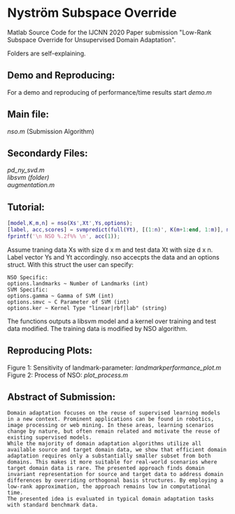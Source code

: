 # Nyström Subspace Override
Matlab Source Code for the IJCNN 2020 Paper submission "Low-Rank Subspace Override for Unsupervised Domain Adaptation". 

Folders are self-explaining. 

## Demo and Reproducing:
For a demo and reproducing of performance/time results start
_demo.m_

## Main file:
_nso.m_ (Submission Algorithm)

## Secondardy Files:
_pd_ny_svd.m_<br/>
_libsvm (folder)_<br/>
_augmentation.m_
 
## Tutorial:
```matlab 
[model,K,m,n] = nso(Xs',Xt',Ys,options);
[label, acc,scores] = svmpredict(full(Yt), [(1:n)', K(m+1:end, 1:m)], model);
fprintf('\n NSO %.2f%% \n', acc(1));
```
Assume traning data Xs with size d x m and test data Xt with size d x n. Label vector Ys and Yt accordingly. 
nso accecpts the data and an options struct. With this struct the user can specify:
```
NSO Specific:
options.landmarks ~ Number of Landmarks (int)
SVM Specific: 
options.gamma ~ Gamma of SVM (int)
options.smvc ~ C Parameter of SVM (int)
options.ker ~ Kernel Type "linear|rbf|lab" (string)
```
The functions outputs a libsvm model and a kernel over training and test data modified. The training data is modified by NSO algorithm. <br/>
## Reproducing Plots:
Figure 1: Sensitivity of landmark-parameter: _landmarkperformance_plot.m_<br/>
Figure 2: Process of NSO: _plot_process.m_


## Abstract of Submission:
    Domain adaptation focuses on the reuse of supervised learning models in a new context. Prominent applications can be found in robotics, image processing or web mining. In these areas, learning scenarios change by nature, but often remain related and motivate the reuse of existing supervised models.
    While the majority of domain adaptation algorithms utilize all available source and target domain data, we show that efficient domain adaptation requires only a substantially smaller subset from both domains. This makes it more suitable for real-world scenarios where target domain data is rare. The presented approach finds domain invariant representation for source and target data to address domain differences by overriding orthogonal basis structures. By employing a low-rank approximation, the approach remains low in computational time. 
    The presented idea is evaluated in typical domain adaptation tasks with standard benchmark data.
